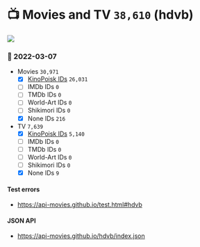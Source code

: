 # :tv: Movies and TV `38,610` (hdvb)

<a href="https://API-Movies.github.io"><img src="https://API-Movies.github.io/banner.png?cache"></a>

### :date: 2022-03-07
- Movies `30,971`
  - [x] <a href="https://API-Movies.github.io/hdvb/movie_kinopoisk_ids.json">KinoPoisk IDs</a> `26,031`
  - [ ] IMDb IDs `0`
  - [ ] TMDb IDs `0`
  - [ ] World-Art IDs `0`
  - [ ] Shikimori IDs `0`
  - [x] None IDs `216`
- TV `7,639`
  - [x] <a href="https://API-Movies.github.io/hdvb/tv_kinopoisk_ids.json">KinoPoisk IDs</a> `5,140`
  - [ ] IMDb IDs `0`
  - [ ] TMDb IDs `0`
  - [ ] World-Art IDs `0`
  - [ ] Shikimori IDs `0`
  - [x] None IDs `9`
#### Test errors
- <a href='https://api-movies.github.io/test.html#hdvb'>https://api-movies.github.io/test.html#hdvb</a>
#### JSON API
- <a href='https://api-movies.github.io/hdvb/index.json'>https://api-movies.github.io/hdvb/index.json</a>
